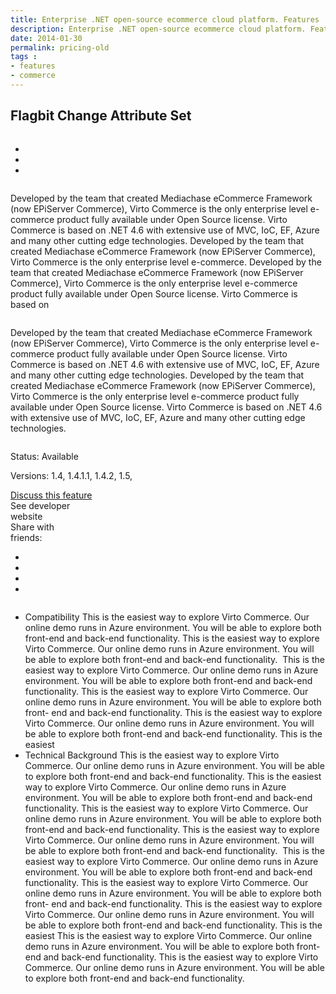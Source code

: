 ```yaml
---
title: Enterprise .NET open-source ecommerce cloud platform. Features
description: Enterprise .NET open-source ecommerce cloud platform. Features
date: 2014-01-30
permalink: pricing-old
tags : 
- features
- commerce
---
```

<div class="features">
	<div class="responsive">
		<h2 class="title">Flagbit Change Attribute Set</h2>
	</div>
	<div class="features-content clearfix">
		<div class="responsive">
			<div class="column">
				<div class="feature-slider">
					<img alt="" src="assets/images/features/bg-main.jpg" class="feature-main_slide">
					<div class="feature-nav">
						<a class="feature-control back"></a>
						<ul class="list clearfix">
							<li class="list-item">
								<img alt="" src="assets/images/features/1.jpg" class="feature-slide">
							</li>
							<li class="list-item">
								<img alt="" src="assets/images/features/2.jpg" class="feature-slide">
							</li>
							<li class="list-item active">
								<img alt="" src="assets/images/features/1.jpg" class="feature-slide">
							</li>
						</ul>
						<a class="feature-control next"></a>
					</div>
				</div>
			</div>
			<div class="column">
				<p class="feature-descr">
					Developed by the team that created Mediachase
					eCommerce Framework (now EPiServer Commerce),
					Virto Commerce is the only enterprise level
					e-commerce product fully available under Open
					Source license. Virto Commerce is based on .NET
					4.6 with extensive use of MVC, IoC, EF, Azure and
					many other cutting edge technologies. Developed by
					the team that created Mediachase eCommerce
					Framework (now EPiServer Commerce), Virto
					Commerce is the only enterprise level e-commerce.
					Developed by the team that created Mediachase
					eCommerce Framework (now EPiServer Commerce),
					Virto Commerce is the only enterprise level
					e-commerce product fully available under Open
					Source license. Virto Commerce is based on
				</p>
			</div>
			<p class="feature-descr">
				Developed by the team that created Mediachase eCommerce Framework (now EPiServer Commerce), Virto Commerce is the only
				enterprise level e-commerce product fully available under Open Source license. Virto Commerce is based on .NET 4.6 with extensive
				use of MVC, IoC, EF, Azure and many other cutting edge technologies. Developed by the team that created Mediachase eCommerce Framework (now EPiServer Commerce), Virto Commerce is the only enterprise level e-commerce product fully available under Open Source license. Virto Commerce is based on .NET 4.6 with extensive use of MVC, IoC, EF, Azure and many other cutting edge
				technologies.
			</p>
		</div>
	</div>
	<div class="features-meta clearfix">
		<div class="responsive">
			<div class="column">
				<div class="feature-info">
					<p>Status: Available</p>
					<p>Versions: 1.4, 1.4.1.1, 1.4.2, 1.5,</p>
				</div>
				<a class="button white large" href="#">Discuss this feature</a>
			</div>
			<div class="column">
				<a class="feauture-link link">See developer <br>website</a>
				<div class="feauture-soc">
					<span class="feauture-soc_name">Share with <br>friends:</span>
					<ul class="list __inline __socials">
						<li class="list-item plus">
							<a target="_blank" href="https://plus.google.com/u/0/110275588520785121043/posts"></a>
						</li>
						<li class="list-item ln">
							<a target="_blank" href="http://www.linkedin.com/company/virtoway/virto-commerce-788516/product?trk=biz_product"></a>
						</li>
						<li class="list-item fb">
							<a target="_blank" href="http://paper.li/VirtoCommerce/1372664803"></a>
						</li>
						<li class="list-item">
							<a target="_blank" href="https://twitter.com/VirtoCommerce"></a>
						</li>
					</ul>
				</div>
			</div>
		</div>
	</div>
	<div class="features-list __responsive">
		<ul class="list">
			<li class="list-item">
				<span class="title">Compatibility</span>
				<span class="descr">
					This is the easiest way to explore Virto Commerce. Our online demo runs in Azure environment. You will be able to explore
					both front-end and back-end functionality. This is the easiest way to explore Virto Commerce. Our online demo runs in Azure
					environment. You will be able to explore both front-end and back-end functionality.
				</span>
				<img alt="" src="assets/images/features/bg-main.jpg">
				<span class="descr">
					This is the easiest way to explore Virto Commerce. Our online
					demo runs in Azure environment. You will be able to explore
					both front-end and back-end functionality. This is the easiest
					way to explore Virto Commerce. Our online demo runs in
					Azure environment. You will be able to explore both front-
					end and back-end functionality.
				</span>
				<span class="descr">
					This is the easiest way to explore Virto Commerce. Our online
					demo runs in Azure environment. You will be able to explore
					both front-end and back-end functionality. This is the easiest
				</span>
			</li>
			<li class="list-item">
				<span class="title">Technical Background</span>
				<span class="descr">
					This is the easiest way to explore Virto Commerce. Our online demo runs in Azure environment. You will be able to explore
					both front-end and back-end functionality. This is the easiest way to explore Virto Commerce. Our online demo runs in Azure
					environment. You will be able to explore both front-end and back-end functionality.
				</span>
				<span class="descr">
					This is the easiest way to explore Virto Commerce. Our online demo runs in Azure environment. You will be able to explore
					both front-end and back-end functionality. This is the easiest way to explore Virto Commerce. Our online demo runs in Azure
					environment. You will be able to explore both front-end and back-end functionality.
				</span>
				<img alt="" src="assets/images/features/bg-main.jpg">
				<span class="descr">
					This is the easiest way to explore Virto Commerce. Our online
					demo runs in Azure environment. You will be able to explore
					both front-end and back-end functionality. This is the easiest
					way to explore Virto Commerce. Our online demo runs in
					Azure environment. You will be able to explore both front-
					end and back-end functionality.
				</span>
				<span class="descr">
					This is the easiest way to explore Virto Commerce. Our online
					demo runs in Azure environment. You will be able to explore
					both front-end and back-end functionality. This is the easiest
				</span>
				<span class="descr">
					This is the easiest way to explore Virto Commerce. Our online demo runs in Azure environment. You will be able to explore
					both front-end and back-end functionality. This is the easiest way to explore Virto Commerce. Our online demo runs in Azure
					environment. You will be able to explore both front-end and back-end functionality.
				</span>
			</li>
		</ul>
	</div>
</div>